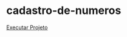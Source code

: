 # cadastro-de-numeros

<a href="https://ricardocamarinha.github.io/SimpleProjects/cadastro-de-numeros/index.html">Executar Projeto</a>
